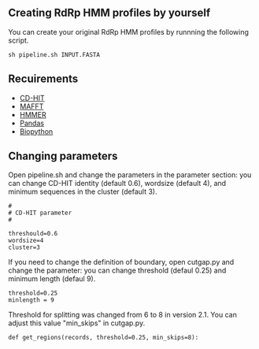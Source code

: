## Creating RdRp HMM profiles by yourself

You can create your original RdRp HMM profiles by runnning the following script.

`sh pipeline.sh INPUT.FASTA`

## Recuirements
- [CD-HIT](http://weizhong-lab.ucsd.edu/cd-hit/)
- [MAFFT](https://mafft.cbrc.jp/alignment/software/)
- [HMMER](http://hmmer.org)
- [Pandas](https://pandas.pydata.org)
- [Biopython](https://biopython.org)

## Changing parameters

Open pipeline.sh and change the parameters in the parameter section: you can change CD-HIT identity (default 0.6), wordsize (default 4), and minimum sequences in the cluster (default 3).

```
#
# CD-HIT parameter
#

threshould=0.6
wordsize=4
cluster=3
```

If you need to change the definition of boundary, open cutgap.py and change the parameter: you can change threshold (defaul 0.25) and minimum length (defaul 9).

```
threshold=0.25
minlength = 9
```

Threshold for splitting was changed from 6 to 8 in version 2.1. You can adjust this value "min_skips" in cutgap.py.

```
def get_regions(records, threshold=0.25, min_skips=8):
```